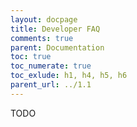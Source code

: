 ```yaml
---
layout: docpage
title: Developer FAQ
comments: true
parent: Documentation
toc: true
toc_numerate: true
toc_exlude: h1, h4, h5, h6
parent_url: ../1.1
---
```


TODO